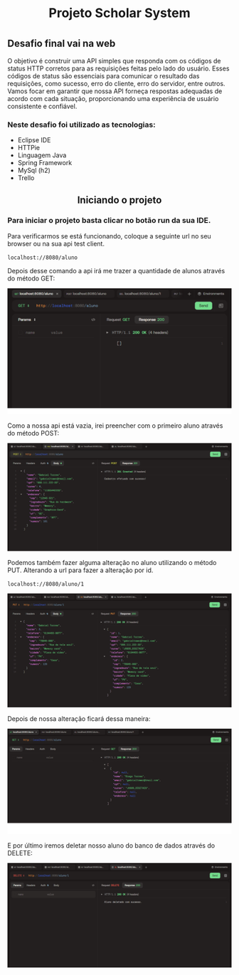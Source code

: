 <h1 align="center">Projeto Scholar System<h1>

## Desafio final vai na web

O objetivo é construir uma API simples que responda com os códigos de status HTTP corretos para as requisições feitas pelo lado do usuário. Esses códigos de status são essenciais para comunicar o resultado das requisições, como sucesso, erro do cliente, erro do servidor, entre outros. Vamos focar em garantir que nossa API forneça respostas adequadas de acordo com cada situação, proporcionando uma experiência de usuário consistente e confiável.

### Neste desafio foi utilizado as tecnologias:

- Eclipse IDE
- HTTPie
- Linguagem Java
- Spring Framework
- MySql (h2)
- Trello

<h2 align="center">Iniciando o projeto</h2>

### Para iniciar o projeto basta clicar no botão run da sua IDE.

Para verificarmos se está funcionando, coloque a seguinte url no seu browser ou na sua api test client.

```
localhost://8080/aluno
```

Depois desse comando a api irá me trazer a quantidade de alunos através do método GET:

![Alunos](./img/get.png)

Como a nossa api está vazia, irei preencher com o primeiro aluno através do método POST:

![Inserindo um aluno](./img/post.png)

Podemos também fazer alguma alteração no aluno utilizando o método PUT.
Alterando a url para fazer a alteração por id.

```
localhost://8080/aluno/1
```

![Alteração de aluno](./img/put.png)

Depois de nossa alteração ficará dessa maneira:

![Get depois do put](./img/get%20depois%20do%20put.png)

E por último iremos deletar nosso aluno do banco de dados através do DELETE:

![Deletando o aluno](./img/delete.png)